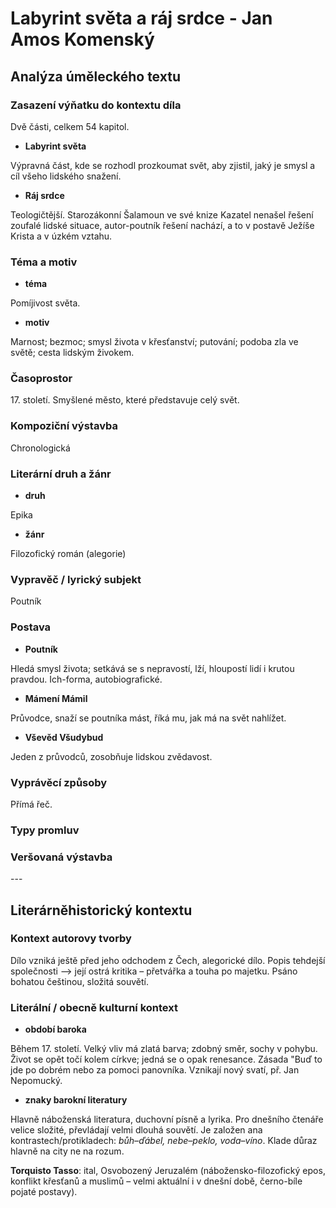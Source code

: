 # Labyrint světa a ráj srdce - Jan Amos Komenský

## Analýza úměleckého textu

### Zasazení výňatku do kontextu díla

Dvě části, celkem 54 kapitol.

- **Labyrint světa**

Výpravná část, kde se rozhodl prozkoumat svět, aby zjistil, jaký je smysl a cíl všeho lidského snažení.

- **Ráj srdce**

Teologičtější. Starozákonní Šalamoun ve své knize Kazatel nenašel řešení zoufalé lidské situace, autor-poutník řešení nachází, a to v postavě Ježíše Krista a v úzkém vztahu.

### Téma a motiv

- **téma**

Pomíjivost světa.

- **motiv**

Marnost; bezmoc; smysl života v křesťanství; putování; podoba zla ve světě; cesta lidským živokem.

### Časoprostor

17\. století. Smyšlené město, které představuje celý svět.

### Kompoziční výstavba

Chronologická

### Literární druh a žánr

- **druh**

Epika

- **žánr**

Filozofický román (alegorie)

### Vypravěč / lyrický subjekt

Poutník

### Postava

- **Poutník**

Hledá smysl života; setkává se s nepravostí, lží, hloupostí lidí i krutou pravdou. Ich-forma, autobiografické.

- **Mámení Mámil**

Průvodce, snaží se poutníka mást, říká mu, jak má na svět nahlížet.

- **Vševěd Všudybud**

Jeden z průvodců, zosobňuje lidskou zvědavost.

### Vyprávěcí způsoby

Přímá řeč.

### Typy promluv

### Veršovaná výstavba

\-\-\-

## Literárněhistorický kontextu

### Kontext autorovy tvorby

Dílo vzniká ještě před jeho odchodem z Čech, alegorické dílo. Popis tehdejší společnosti –> její ostrá kritika – přetvářka a touha po majetku. Psáno bohatou češtinou, složitá souvětí.

### Literální / obecně kulturní kontext

- **období baroka**

Během 17. století. Velký vliv má zlatá barva; zdobný směr, sochy v pohybu. Život se opět točí kolem církve; jedná se o opak renesance. Zásada "Buď to jde po dobrém nebo za pomoci panovníka. Vznikají nový svatí, př. Jan Nepomucký.

- **znaky barokní literatury**

Hlavně náboženská literatura, duchovní písně a lyrika. Pro dnešního čtenáře velice složité, převládají velmi dlouhá souvětí. Je založen ana kontrastech/protikladech: *bůh–ďábel, nebe–peklo, voda–víno*. Klade důraz hlavně na city ne na rozum. 

**Torquisto Tasso**: ital, Osvobozený Jeruzalém (nábožensko-filozofický epos, konflikt křesťanů a muslimů – velmi aktuální i v dnešní době, černo-bíle pojaté postavy).
